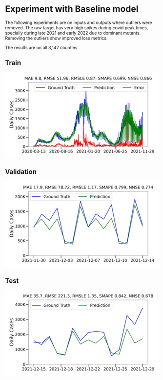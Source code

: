 # Experiment with Baseline model
The following experiments are on inputs and outputs where outliers were removed. The raw target has very high spikes during covid peak times, specially during late 2021 and early 2022 due to dominant mutants. Removing the outliers show improved loss metrics.

The results are on all 3,142 counties.

## Train

![daily-cases](/original-TFT-pytorch/results/TFT_baseline/figures/Summed_plot_Cases_Train_error.jpg)

## Validation

![daily-cases](/original-TFT-pytorch/results/TFT_baseline/figures/Summed_plot_Cases_Validation.jpg)

## Test

![daily-cases](/original-TFT-pytorch/results/TFT_baseline/figures/Summed_plot_Cases_Test.jpg)